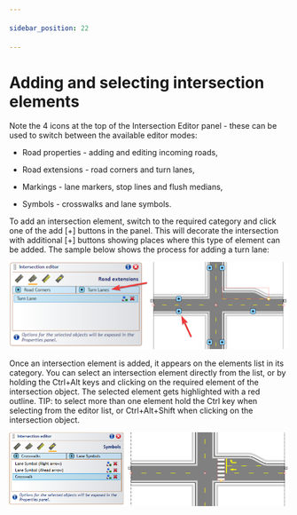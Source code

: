 ```yaml
---

sidebar_position: 22

---
```

# Adding and selecting intersection elements

Note the 4 icons at the top of the Intersection Editor panel - these can be used to switch between the available editor modes:

-   Road properties - adding and editing incoming roads,
    
-   Road extensions - road corners and turn lanes,
    
-   Markings - lane markers, stop lines and flush medians,
    
-   Symbols - crosswalks and lane symbols.
    

To add an intersection element, switch to the required category and click one of the add [+] buttons in the panel. This will decorate the intersection with additional [+] buttons showing places where this type of element can be added. The sample below shows the process for adding a turn lane:

 ![Adding_intersection_elements](./assets/Adding_intersection_elements.png)


Once an intersection element is added, it appears on the elements list in its category. You can select an intersection element directly from the list, or by holding the Ctrl+Alt keys and clicking on the required element of the intersection object. The selected element gets highlighted with a red outline. TIP: to select more than one element hold the Ctrl key when selecting from the editor list, or Ctrl+Alt+Shift when clicking on the intersection object.  


 ![Selecting_intersection_elements](./assets/Selecting_intersection_elements.png)